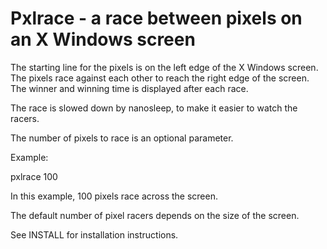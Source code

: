 # Pxlrace - a race between pixels on an X Windows screen

The starting line for the pixels is on the left edge of the X Windows
screen.  The pixels race against each other to reach the right edge
of the screen.  The winner and winning time is displayed after each
race.

The race is slowed down by nanosleep, to make it easier to watch the
racers.

The number of pixels to race is an optional parameter.

Example:

pxlrace 100

In this example, 100 pixels race across the screen.

The default number of pixel racers depends on the size of the screen.

See INSTALL for installation instructions.
